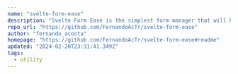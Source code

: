 ```yaml
---
name: "svelte-form-ease"
description: "Svelte Form Ease is the simplest form manager that will help you maintain a clean and tidy state of your forms and their validations."
repo_url: "https://github.com/FernandoAcTr/svelte-form-ease"
author: "fernando_acosta"
homepage: "https://github.com/FernandoAcTr/svelte-form-ease#readme"
updated: "2024-02-20T23:31:41.349Z"
tags: 
  - utility
---
```

